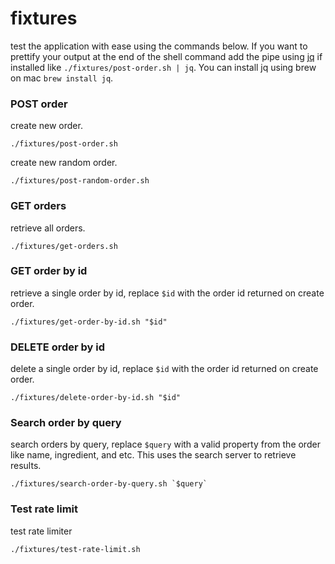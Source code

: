# fixtures

test the application with ease using the commands below. If you want to prettify your output at the end of the shell command add the pipe using [jq](https://stedolan.github.io/jq/download/) if installed like `./fixtures/post-order.sh | jq`. You can install jq using brew on mac `brew install jq`.

### POST order
create new order.
```
./fixtures/post-order.sh
```
create new random order.
```
./fixtures/post-random-order.sh
```
### GET orders
retrieve all orders.
```
./fixtures/get-orders.sh
```
### GET order by id
retrieve a single order by id, replace `$id` with the order id returned on create order.
```
./fixtures/get-order-by-id.sh "$id"
```
### DELETE order by id
delete a single order by id, replace `$id` with the order id returned on create order.
```
./fixtures/delete-order-by-id.sh "$id"
```
### Search order by query
search orders by query, replace `$query` with a valid property from the order like name, ingredient, and etc. This uses the search server to retrieve results.
```
./fixtures/search-order-by-query.sh `$query`
```

### Test rate limit
test rate limiter
```
./fixtures/test-rate-limit.sh
```
